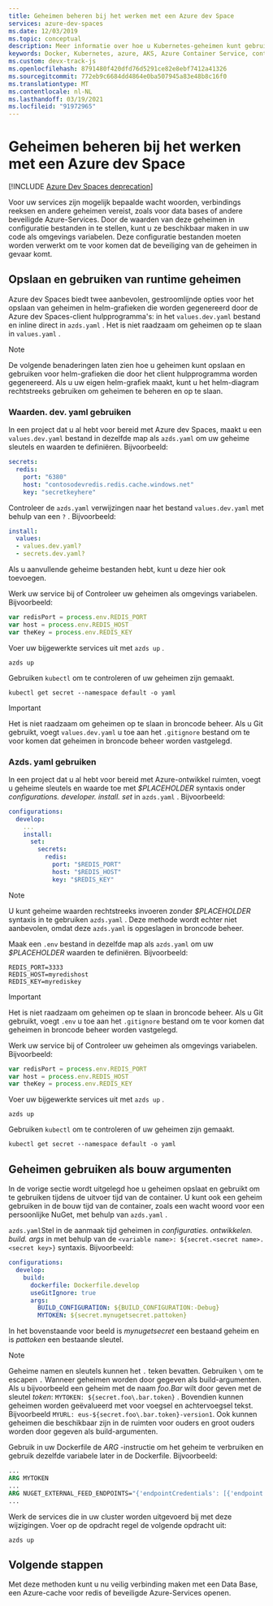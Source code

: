 ```yaml
---
title: Geheimen beheren bij het werken met een Azure dev Space
services: azure-dev-spaces
ms.date: 12/03/2019
ms.topic: conceptual
description: Meer informatie over hoe u Kubernetes-geheimen kunt gebruiken tijdens het uitvoeren of bouwen tijdens het ontwikkelen van toepassingen met Azure dev Spaces
keywords: Docker, Kubernetes, azure, AKS, Azure Container Service, containers
ms.custom: devx-track-js
ms.openlocfilehash: 8791480f420dfd76d5291ce82e8ebf7412a41326
ms.sourcegitcommit: 772eb9c6684dd4864e0ba507945a83e48b8c16f0
ms.translationtype: MT
ms.contentlocale: nl-NL
ms.lasthandoff: 03/19/2021
ms.locfileid: "91972965"
---
```

# <a name="how-to-manage-secrets-when-working-with-an-azure-dev-space"></a>Geheimen beheren bij het werken met een Azure dev Space

[!INCLUDE [Azure Dev Spaces deprecation](../../../includes/dev-spaces-deprecation.md)]

Voor uw services zijn mogelijk bepaalde wacht woorden, verbindings reeksen en andere geheimen vereist, zoals voor data bases of andere beveiligde Azure-Services. Door de waarden van deze geheimen in configuratie bestanden in te stellen, kunt u ze beschikbaar maken in uw code als omgevings variabelen.  Deze configuratie bestanden moeten worden verwerkt om te voor komen dat de beveiliging van de geheimen in gevaar komt.

## <a name="storing-and-using-runtime-secrets"></a>Opslaan en gebruiken van runtime geheimen

Azure dev Spaces biedt twee aanbevolen, gestroomlijnde opties voor het opslaan van geheimen in helm-grafieken die worden gegenereerd door de Azure dev Spaces-client hulpprogramma's: in het `values.dev.yaml` bestand en inline direct in `azds.yaml` . Het is niet raadzaam om geheimen op te slaan in `values.yaml` .

> [!NOTE]
> De volgende benaderingen laten zien hoe u geheimen kunt opslaan en gebruiken voor helm-grafieken die door het client hulpprogramma worden gegenereerd. Als u uw eigen helm-grafiek maakt, kunt u het helm-diagram rechtstreeks gebruiken om geheimen te beheren en op te slaan.

### <a name="using-valuesdevyaml"></a>Waarden. dev. yaml gebruiken

In een project dat u al hebt voor bereid met Azure dev Spaces, maakt u een `values.dev.yaml` bestand in dezelfde map als `azds.yaml` om uw geheime sleutels en waarden te definiëren. Bijvoorbeeld:

```yaml
secrets:
  redis:
    port: "6380"
    host: "contosodevredis.redis.cache.windows.net"
    key: "secretkeyhere"
```

Controleer de `azds.yaml` verwijzingen naar het bestand `values.dev.yaml` met behulp van een `?` . Bijvoorbeeld:

```yaml
install:
  values:
  - values.dev.yaml?
  - secrets.dev.yaml?
```

Als u aanvullende geheime bestanden hebt, kunt u deze hier ook toevoegen.

Werk uw service bij of Controleer uw geheimen als omgevings variabelen. Bijvoorbeeld:

```javascript
var redisPort = process.env.REDIS_PORT
var host = process.env.REDIS_HOST
var theKey = process.env.REDIS_KEY
```
    
Voer uw bijgewerkte services uit met `azds up` .

```console
azds up
```
 
Gebruiken `kubectl` om te controleren of uw geheimen zijn gemaakt.

```console
kubectl get secret --namespace default -o yaml 
```

> [!IMPORTANT]
> Het is niet raadzaam om geheimen op te slaan in broncode beheer. Als u Git gebruikt, voegt `values.dev.yaml` u toe aan het `.gitignore` bestand om te voor komen dat geheimen in broncode beheer worden vastgelegd.

### <a name="using-azdsyaml"></a>Azds. yaml gebruiken

In een project dat u al hebt voor bereid met Azure-ontwikkel ruimten, voegt u geheime sleutels en waarde toe met *$PLACEHOLDER* syntaxis onder *configurations. developer. install. set* in `azds.yaml` . Bijvoorbeeld:

```yaml
configurations:
  develop:
    ...
    install:
      set:
        secrets:
          redis:
            port: "$REDIS_PORT"
            host: "$REDIS_HOST"
            key: "$REDIS_KEY"
```

> [!NOTE]
> U kunt geheime waarden rechtstreeks invoeren zonder *$PLACEHOLDER* syntaxis in te gebruiken `azds.yaml` . Deze methode wordt echter niet aanbevolen, omdat deze `azds.yaml` is opgeslagen in broncode beheer.
     
Maak een `.env` bestand in dezelfde map als `azds.yaml` om uw *$PLACEHOLDER* waarden te definiëren. Bijvoorbeeld:

```
REDIS_PORT=3333
REDIS_HOST=myredishost
REDIS_KEY=myrediskey
```

> [!IMPORTANT]
> Het is niet raadzaam om geheimen op te slaan in broncode beheer. Als u Git gebruikt, voegt `.env` u toe aan het `.gitignore` bestand om te voor komen dat geheimen in broncode beheer worden vastgelegd.

Werk uw service bij of Controleer uw geheimen als omgevings variabelen. Bijvoorbeeld:

```javascript
var redisPort = process.env.REDIS_PORT
var host = process.env.REDIS_HOST
var theKey = process.env.REDIS_KEY
```
    
Voer uw bijgewerkte services uit met `azds up` .

```console
azds up
```
 
Gebruiken `kubectl` om te controleren of uw geheimen zijn gemaakt.

```console
kubectl get secret --namespace default -o yaml 
```

## <a name="using-secrets-as-build-arguments"></a>Geheimen gebruiken als bouw argumenten

In de vorige sectie wordt uitgelegd hoe u geheimen opslaat en gebruikt om te gebruiken tijdens de uitvoer tijd van de container. U kunt ook een geheim gebruiken in de bouw tijd van de container, zoals een wacht woord voor een persoonlijke NuGet, met behulp van `azds.yaml` .

`azds.yaml`Stel in de aanmaak tijd geheimen in *configuraties. ontwikkelen. build. args* in met behulp van de `<variable name>: ${secret.<secret name>.<secret key>}` syntaxis. Bijvoorbeeld:

```yaml
configurations:
  develop:
    build:
      dockerfile: Dockerfile.develop
      useGitIgnore: true
      args:
        BUILD_CONFIGURATION: ${BUILD_CONFIGURATION:-Debug}
        MYTOKEN: ${secret.mynugetsecret.pattoken}
```

In het bovenstaande voor beeld is *mynugetsecret* een bestaand geheim en is *pattoken* een bestaande sleutel.

>[!NOTE]
> Geheime namen en sleutels kunnen het `.` teken bevatten. Gebruiken `\` om te escapen `.` Wanneer geheimen worden door gegeven als build-argumenten. Als u bijvoorbeeld een geheim met de naam *foo.Bar* wilt door geven met de sleutel *token*: `MYTOKEN: ${secret.foo\.bar.token}` . Bovendien kunnen geheimen worden geëvalueerd met voor voegsel en achtervoegsel tekst. Bijvoorbeeld `MYURL: eus-${secret.foo\.bar.token}-version1`. Ook kunnen geheimen die beschikbaar zijn in de ruimten voor ouders en groot ouders worden door gegeven als build-argumenten.

Gebruik in uw Dockerfile de *ARG* -instructie om het geheim te verbruiken en gebruik dezelfde variabele later in de Dockerfile. Bijvoorbeeld:

```dockerfile
...
ARG MYTOKEN
...
ARG NUGET_EXTERNAL_FEED_ENDPOINTS="{'endpointCredentials': [{'endpoint':'PRIVATE_NUGET_ENDPOINT', 'password':'${MYTOKEN}'}]}"
...
```

Werk de services die in uw cluster worden uitgevoerd bij met deze wijzigingen. Voer op de opdracht regel de volgende opdracht uit:

```
azds up
```

## <a name="next-steps"></a>Volgende stappen

Met deze methoden kunt u nu veilig verbinding maken met een Data Base, een Azure-cache voor redis of beveiligde Azure-Services openen.
 
